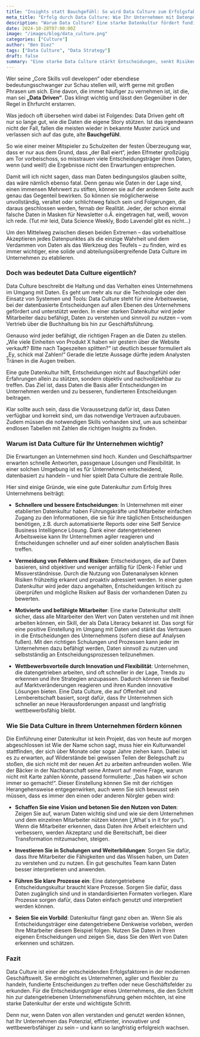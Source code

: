 ```yaml
---
title: "Insights statt Bauchgefühl: So wird Data Culture zum Erfolgsfaktor"
meta_title: "Erfolg durch Data Culture: Wie Ihr Unternehmen mit Datenpower die Konkurrenz abhängt"
description: "Warum Data Culture? Eine starke Datenkultur fördert fundierte Entscheidungen, senkt Risiken und schafft Wettbewerbsvorteile. So wird Datenpower zur Basis für mehr Erfolg und Effizienz im gesamten Unternehmen."
date: 2024-10-28T07:00:00Z
image: "/images/blog/data_culture.png"
categories: ["Culture"]
author: "Ben Diez"
tags: ["Data Culture", "Data Strategy"]
draft: false
summary: "Eine starke Data Culture stärkt Entscheidungen, senkt Risiken und schafft Wettbewerbsvorteile. Sind Sie bereit für die Transformation zur Data Driven Company?"
---
```


Wer seine „Core Skills voll developen“ oder ebendiese bedeutungsschwanger zur Schau stellen will, wirft gerne mit großen Phrasen um sich. Eine davon, die immer häufiger zu vernehmen ist, ist die, man sei **„Data Driven“**. Das klingt wichtig und lässt den Gegenüber in der Regel in Ehrfurcht erstarren. 

Was jedoch oft übersehen wird dabei ist Folgendes: Data Driven geht oft nur so lange gut, wie die Daten die eigene Story stützen. Ist das irgendwann nicht der Fall, fallen die meisten wieder in bekannte Muster zurück und verlassen sich auf das gute, alte **Bauchgefühl**. 

So wie einer meiner Mitspieler zu Schulzeiten der festen Überzeugung war, dass er nur aus dem Grund, dass „der Ball eiert“, jeden Elfmeter großzügig am Tor vorbeischoss, so misstrauen viele Entscheidungsträger ihren Daten, wenn (und weil!) die Ergebnisse nicht den Erwartungen entsprechen.

Damit will ich nicht sagen, dass man Daten bedingungslos glauben sollte, das wäre nämlich ebenso fatal. Denn genau wie Daten in der Lage sind, einen immensen Mehrwert zu stiften, können sie auf der anderen Seite auch genau das Gegenteil bewirken. So können sie möglicherweise unvollständig, veraltet oder schlichtweg falsch sein und Folgerungen, die daraus geschlossen werden, fernab der Realität. Jeder, der schon einmal falsche Daten in Masken für Newsletter o.Ä. eingetragen hat, weiß, wovon ich rede. (Tut mir leid, Data Science Weekly, Bodo Lavendel gibt es nicht…)

Um den Mittelweg zwischen diesen beiden Extremen – das vorbehaltlose Akzeptieren jedes Datenpunktes als die einzige Wahrheit und dem Verdammen von Daten als das Werkzeug des Teufels – zu finden, wird es immer wichtiger, eine solide und abteilungsübergreifende Data Culture im Unternehmen zu etablieren.

### Doch was bedeutet Data Culture eigentlich?

Data Culture beschreibt die Haltung und das Verhalten eines Unternehmens im Umgang mit Daten. Es geht um mehr als nur die Technologie oder den Einsatz von Systemen und Tools: Data Culture steht für eine Arbeitsweise, bei der datenbasierte Entscheidungen auf allen Ebenen des Unternehmens gefördert und unterstützt werden. In einer starken Datenkultur wird jeder Mitarbeiter dazu befähigt, Daten zu verstehen und sinnvoll zu nutzen – vom Vertrieb über die Buchhaltung bis hin zur Geschäftsführung. 

Genauso wird jeder befähigt, die richtigen Fragen an die Daten zu stellen. „Wie viele Einheiten von Produkt X haben wir gestern über die Website verkauft? Bitte nach Tageszeiten splitten?“ ist deutlich besser formuliert als „Ey, schick mal Zahlen!“ Gerade die letzte Aussage dürfte jedem Analysten Tränen in die Augen treiben.

Eine gute Datenkultur hilft, Entscheidungen nicht auf Bauchgefühl oder Erfahrungen allein zu stützen, sondern objektiv und nachvollziehbar zu treffen. Das Ziel ist, dass Daten die Basis aller Entscheidungen im Unternehmen werden und zu besseren, fundierteren Entscheidungen beitragen.

Klar sollte auch sein, dass die Voraussetzung dafür ist, dass Daten verfügbar und korrekt sind, um das notwendige Vertrauen aufzubauen. Zudem müssen die notwendigen Skills vorhanden sind, um aus scheinbar endlosen Tabellen mit Zahlen die richtigen Insights zu finden.

### Warum ist Data Culture für Ihr Unternehmen wichtig?

Die Erwartungen an Unternehmen sind hoch. Kunden und Geschäftspartner erwarten schnelle Antworten, passgenaue Lösungen und Flexibilität. In einer solchen Umgebung ist es für Unternehmen entscheidend, datenbasiert zu handeln – und hier spielt Data Culture die zentrale Rolle.

Hier sind einige Gründe, wie eine gute Datenkultur zum Erfolg Ihres Unternehmens beiträgt:

- **Schnellere und bessere Entscheidungen**: In Unternehmen mit einer etablierten Datenkultur haben Führungskräfte und Mitarbeiter einfachen Zugang zu den Informationen, die sie für ihre täglichen Entscheidungen benötigen, z.B. durch automatisierte Reports oder eine Self Service Business Intelligence Lösung. Dank einer datengetriebenen Arbeitsweise kann Ihr Unternehmen agiler reagieren und Entscheidungen schneller und auf einer soliden analytischen Basis treffen.

- **Vermeidung von Fehlern und Risiken**: Entscheidungen, die auf Daten basieren, sind objektiver und weniger anfällig für (Denk-) Fehler und Missverständnisse. Durch die Nutzung von Datenanalysen können Risiken frühzeitig erkannt und proaktiv adressiert werden. In einer guten Datenkultur wird jeder dazu angehalten, Entscheidungen kritisch zu überprüfen und mögliche Risiken auf Basis der vorhandenen Daten zu bewerten.

- **Motivierte und befähigte Mitarbeiter**: Eine starke Datenkultur stellt sicher, dass alle Mitarbeiter den Wert von Daten verstehen und mit ihnen arbeiten können, ein Skill, der als Data Literacy bekannt ist. Das sorgt für eine positive Einstellung im Umgang mit Daten und stärkt das Vertrauen in die Entscheidungen des Unternehmens (sofern diese auf Analysen fußen). Mit den richtigen Schulungen und Prozessen kann jeder im Unternehmen dazu befähigt werden, Daten sinnvoll zu nutzen und selbstständig an Entscheidungsprozessen teilzunehmen.

- **Wettbewerbsvorteile durch Innovation und Flexibilität**: Unternehmen, die datengetrieben arbeiten, sind oft schneller in der Lage, Trends zu erkennen und ihre Strategien anzupassen. Dadurch können sie flexibel auf Marktveränderungen reagieren und ihren Kunden innovative Lösungen bieten. Eine Data Culture, die auf Offenheit und Lernbereitschaft basiert, sorgt dafür, dass Ihr Unternehmen sich schneller an neue Herausforderungen anpasst und langfristig wettbewerbsfähig bleibt.

### Wie Sie Data Culture in Ihrem Unternehmen fördern können
Die Einführung einer Datenkultur ist kein Projekt, das von heute auf morgen abgeschlossen ist Wie der Name schon sagt, muss hier ein Kulturwandel stattfinden, der sich über Monate oder sogar Jahre ziehen kann. Dabei ist es zu erwarten, auf Widerstände bei gewissen Teilen der Belegschaft zu stoßen, die sich nicht mit der neuen Art zu arbeiten anfreunden wollen. Wie der Bäcker in der Nachbarschaft seine Antwort auf meine Frage, warum nicht mit Karte zahlen könnte, passend formulierte: „Das haben wir schon immer so gemacht!“. Dieser Einstellung können Sie mit der richtigen Herangehensweise entgegenwirken, auch wenn Sie sich bewusst sein müssen, dass es immer den einen oder anderen Nörgler geben wird:

- **Schaffen Sie eine Vision und betonen Sie den Nutzen von Daten**: Zeigen Sie auf, warum Daten wichtig sind und wie sie dem Unternehmen und dem einzelnen Mitarbeiter nützen können („What´s in it for you“). Wenn die Mitarbeiter erkennen, dass Daten ihre Arbeit erleichtern und verbessern, werden Akzeptanz und die Bereitschaft, bei dieer Transformation mitzumachen, steigen.

- **Investieren Sie in Schulungen und Weiterbildungen**: Sorgen Sie dafür, dass Ihre Mitarbeiter die Fähigkeiten und das Wissen haben, um Daten zu verstehen und zu nutzen. Ein gut geschultes Team kann Daten besser interpretieren und anwenden.

- **Führen Sie klare Prozesse ein**: Eine datengetriebene Entscheidungskultur braucht klare Prozesse. Sorgen Sie dafür, dass Daten zugänglich sind und in standardisierten Formaten vorliegen. Klare Prozesse sorgen dafür, dass Daten einfach genutzt und interpretiert werden können.

- **Seien Sie ein Vorbild**: Datenkultur fängt ganz oben an. Wenn Sie als Entscheidungsträger eine datengetriebene Denkweise vorleben, werden Ihre Mitarbeiter diesem Beispiel folgen. Nutzen Sie Daten in Ihren eigenen Entscheidungen und zeigen Sie, dass Sie den Wert von Daten erkennen und schätzen.

### Fazit

Data Culture ist einer der entscheidenden Erfolgsfaktoren in der modernen Geschäftswelt. Sie ermöglicht es Unternehmen, agiler und flexibler zu handeln, fundierte Entscheidungen zu treffen oder neue Geschäftsfelder zu erkunden. Für die Entscheidungsträger eines Unternehmens, die den Schritt hin zur datengetriebenen Unternehmensführung gehen möchten, ist eine starke Datenkultur der erste und wichtigste Schritt.

Denn nur, wenn Daten von allen verstanden und genutzt werden können, hat Ihr Unternehmen das Potenzial, effizienter, innovativer und wettbewerbsfähiger zu sein – und kann so langfristig erfolgreich wachsen.

